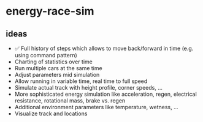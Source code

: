 # energy-race-sim

## ideas

- ✅ Full history of steps which allows to move back/forward in time (e.g. using command pattern)
- Charting of statistics over time
- Run multiple cars at the same time
- Adjust parameters mid simulation
- Allow running in variable time, real time to full speed
- Simulate actual track with height profile, corner speeds, ...
- More sophisticated energy simulation like acceleration, regen, electrical resistance, rotational mass, brake vs. regen
- Additional environment parameters like temperature, wetness, ...
- Visualize track and locations
